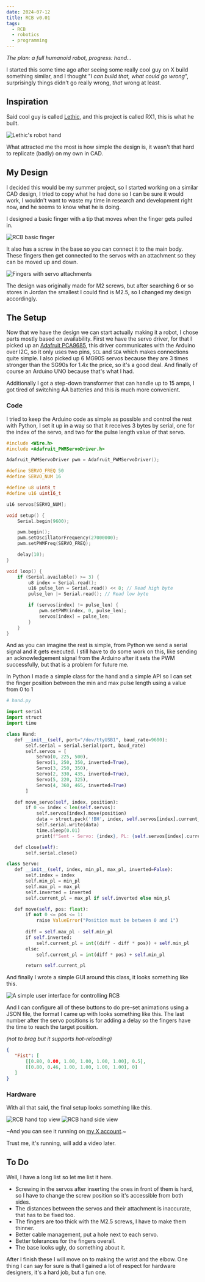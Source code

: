```yaml
---
date: 2024-07-12
title: RCB v0.01
tags:
  - RCB
  - robotics
  - programming
---
```

*The plan: a full humanoid robot, progress: hand...*

I started this some time ago after seeing some really cool guy on X build something similar, and I thought "*I can build that, what could go wrong*", surprisingly things didn't go really wrong, *that* wrong at least.

## Inspiration

Said cool guy is called [Lethic](https://x.com/lethic1/status/1788740200237351172), and this project is called RX1, this is what he built.

![Lethic's robot hand](/media/lethics_hand.png)

What attracted me the most is how simple the design is, it wasn't that hard to replicate (badly) on my own in CAD.

## My Design

I decided this would be my summer project, so I started working on a similar CAD design, I tried to copy what he had done so I can be sure it would work, I wouldn't want to waste my time in research and development right now, and he seems to know what he is doing.

I designed a basic finger with a tip that moves when the finger gets pulled in.

![RCB basic finger](/media/rcb_basic_finger.png)

It also has a screw in the base so you can connect it to the main body. These fingers then get connected to the servos with an attachment so they can be moved up and down.

![Fingers with servo attachments](/media/rcb_finger_attachments.png)

The design was originally made for M2 screws, but after searching 6 or so stores in Jordan the smallest I could find is M2.5, so I changed my design accordingly.

## The Setup

Now that we have the design we can start actually making it a robot, I chose parts mostly based on availability. First we have the servo driver, for that I picked up an [Adafruit PCA9685](https://learn.adafruit.com/16-channel-pwm-servo-driver), this driver communicates with the Arduino over I2C, so it only uses two pins, `SCL` and `SDA` which makes connections quite simple. I also picked up 6 MG90S servos because they are 3 times stronger than the SG90s for 1.4x the price, so it's a good deal. And finally of course an Arduino UNO because that's what I had.

Additionally I got a step-down transformer that can handle up to 15 amps, I got tired of switching AA batteries and this is much more convenient.

### Code

I tried to keep the Arduino code as simple as possible and control the rest with Python, I set it up in a way so that it receives 3 bytes by serial, one for the index of the servo, and two for the pulse length value of that servo.

```cpp
#include <Wire.h>
#include <Adafruit_PWMServoDriver.h>

Adafruit_PWMServoDriver pwm = Adafruit_PWMServoDriver();

#define SERVO_FREQ 50
#define SERVO_NUM 16

#define u8 uint8_t
#define u16 uint16_t

u16 servos[SERVO_NUM];

void setup() {
	Serial.begin(9600);

	pwm.begin();
	pwm.setOscillatorFrequency(27000000);
	pwm.setPWMFreq(SERVO_FREQ);

	delay(10);
}

void loop() {
	if (Serial.available() >= 3) {
		u8 index = Serial.read();
		u16 pulse_len = Serial.read() << 8; // Read high byte
		pulse_len |= Serial.read(); // Read low byte

		if (servos[index] != pulse_len) {
			pwm.setPWM(index, 0, pulse_len);
			servos[index] = pulse_len;
		}
	}
}
```

And as you can imagine the rest is simple, from Python we send a serial signal and it gets executed. I still have to do some work on this, like sending an acknowledgement signal from the Arduino after it sets the PWM successfully, but that is a problem for future me.

In Python I made a simple class for the hand and a simple API so I can set the finger position between the min and max pulse length using a value from 0 to 1

```python
# hand.py

import serial
import struct
import time

class Hand:
   def __init__(self, port="/dev/ttyUSB1", baud_rate=9600):
       self.serial = serial.Serial(port, baud_rate)
       self.servos = [
           Servo(0, 225, 500),
           Servo(1, 250, 350, inverted=True),
           Servo(3, 250, 350),
           Servo(2, 330, 435, inverted=True),
           Servo(5, 220, 325),
           Servo(4, 360, 465, inverted=True)
       ]

   def move_servo(self, index, position):
       if 0 <= index < len(self.servos):
           self.servos[index].move(position)
           data = struct.pack('!BH', index, self.servos[index].current_pl)
           self.serial.write(data)
           time.sleep(0.01)
           print(f"Sent - Servo: {index}, PL: {self.servos[index].current_pl}")

   def close(self):
       self.serial.close()

class Servo:
   def __init__(self, index, min_pl, max_pl, inverted=False):
       self.index = index
       self.min_pl = min_pl
       self.max_pl = max_pl
       self.inverted = inverted
       self.current_pl = max_pl if self.inverted else min_pl

   def move(self, pos: float):
       if not 0 <= pos <= 1:
           raise ValueError("Position must be between 0 and 1")
        
       diff = self.max_pl - self.min_pl
       if self.inverted:
           self.current_pl = int((diff - diff * pos)) + self.min_pl
       else:
           self.current_pl = int(diff * pos) + self.min_pl

       return self.current_pl
```

And finally I wrote a simple GUI around this class, it looks something like this.

![A simple user interface for controlling RCB](/media/rcb_simple_gui.png)

And I can configure all of these buttons to do pre-set animations using a JSON file, the format I came up with looks something like this. The last number after the servo positions is for adding a delay so the fingers have the time to reach the target position.

*(not to brag but it supports hot-reloading)*

```json
{
   "Fist": [
       [[0.80, 0.00, 1.00, 1.00, 1.00, 1.00], 0.5],
       [[0.80, 0.46, 1.00, 1.00, 1.00, 1.00], 0]
   ]
}
```

### Hardware

With all that said, the final setup looks something like this.

![RCB hand top view](/media/rcb_hand_top_view.png)
![RCB hand side view](/media/rcb_hand_sideview.png)

~And you can see it running on [my X account](https://x.com/thesusian/status/1808172163762987422).~

Trust me, it's running, will add a video later.

## To Do

Well, I have a long list so let me list it here.

* Screwing in the servos after inserting the ones in front of them is hard, so I have to change the screw position so it's accessible from both sides.
* The distances between the servos and their attachment is inaccurate, that has to be fixed too.
* The fingers are too thick with the M2.5 screws, I have to make them thinner.
* Better cable management, put a hole next to each servo.
* Better tolerances for the fingers overall.
* The base looks ugly, do something about it.

After I finish these I will move on to making the wrist and the elbow. One thing I can say for sure is that I gained a lot of respect for hardware designers, it's a hard job, but a fun one.
